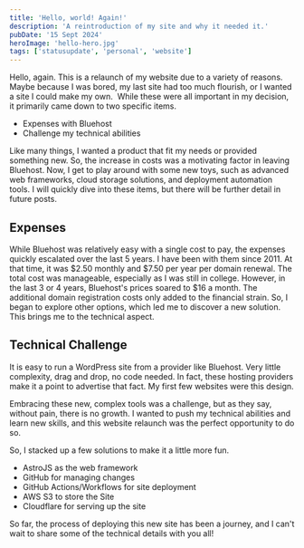 ```yaml
---
title: 'Hello, world! Again!'
description: 'A reintroduction of my site and why it needed it.'
pubDate: '15 Sept 2024'
heroImage: 'hello-hero.jpg'
tags: ['statusupdate', 'personal', 'website']
---
```


Hello, again. This is a relaunch of my website due to a variety of reasons. Maybe because I was bored, my last site had too much flourish, or I wanted a site I could make my own.  While these were all important in my decision, it primarily came down to two specific items.

- Expenses with Bluehost
- Challenge my technical abilities

Like many things, I wanted a product that fit my needs or provided something new. So, the increase in costs was a motivating factor in leaving Bluehost. Now, I get to play around with some new toys, such as advanced web frameworks, cloud storage solutions, and deployment automation tools. I will quickly dive into these items, but there will be further detail in future posts. 

## Expenses

While Bluehost was relatively easy with a single cost to pay, the expenses quickly escalated over the last 5 years. I have been with them since 2011. At that time, it was $2.50 monthly and $7.50 per year per domain renewal. The total cost was manageable, especially as I was still in college. However, in the last 3 or 4 years, Bluehost's prices soared to $16 a month. The additional domain registration costs only added to the financial strain. So, I began to explore other options, which led me to discover a new solution. This brings me to the technical aspect.

## Technical Challenge

It is easy to run a WordPress site from a provider like Bluehost. Very little complexity, drag and drop, no code needed. In fact, these hosting providers make it a point to advertise that fact. My first few websites were this design.

Embracing these new, complex tools was a challenge, but as they say, without pain, there is no growth. I wanted to push my technical abilities and learn new skills, and this website relaunch was the perfect opportunity to do so.

So, I stacked up a few solutions to make it a little more fun.

- AstroJS as the web framework
- GitHub for managing changes
- GitHub Actions/Workflows for site deployment
- AWS S3 to store the Site
- Cloudflare for serving up the site

So far, the process of deploying this new site has been a journey, and I can't wait to share some of the technical details with you all!